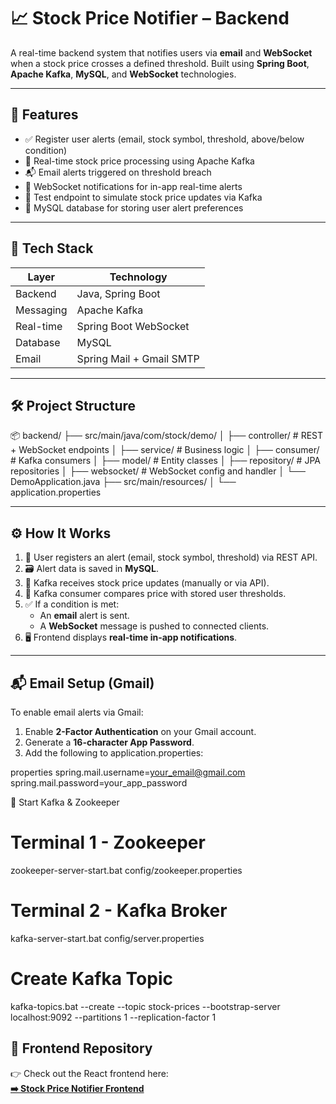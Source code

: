 # 📈 Stock Price Notifier – Backend

A real-time backend system that notifies users via **email** and **WebSocket** when a stock price crosses a defined threshold. Built using **Spring Boot**, **Apache Kafka**, **MySQL**, and **WebSocket** technologies.

---

## 🚀 Features

- ✅ Register user alerts (email, stock symbol, threshold, above/below condition)
- 🔁 Real-time stock price processing using Apache Kafka
- 📬 Email alerts triggered on threshold breach
- 📡 WebSocket notifications for in-app real-time alerts
- 🧪 Test endpoint to simulate stock price updates via Kafka
- 💾 MySQL database for storing user alert preferences

---

## 🧩 Tech Stack

| Layer       | Technology                  |
|-------------|------------------------------|
| Backend     | Java, Spring Boot            |
| Messaging   | Apache Kafka                 |
| Real-time   | Spring Boot WebSocket        |
| Database    | MySQL                        |
| Email       | Spring Mail + Gmail SMTP     |

---

## 🛠️ Project Structure

📦 backend/
├── src/main/java/com/stock/demo/
│ ├── controller/ # REST + WebSocket endpoints
│ ├── service/ # Business logic
│ ├── consumer/ # Kafka consumers
│ ├── model/ # Entity classes
│ ├── repository/ # JPA repositories
│ ├── websocket/ # WebSocket config and handler
│ └── DemoApplication.java
├── src/main/resources/
│ └── application.properties




---

## ⚙️ How It Works

1. 🧾 User registers an alert (email, stock symbol, threshold) via REST API.
2. 🗃️ Alert data is saved in **MySQL**.
3. 📩 Kafka receives stock price updates (manually or via API).
4. 🧠 Kafka consumer compares price with stored user thresholds.
5. ✅ If a condition is met:
   - An **email** alert is sent.
   - A **WebSocket** message is pushed to connected clients.
6. 🖥️ Frontend displays **real-time in-app notifications**.

---

## 📬 Email Setup (Gmail)

To enable email alerts via Gmail:

1. Enable **2-Factor Authentication** on your Gmail account.
2. Generate a **16-character App Password**.
3. Add the following to application.properties:

properties
spring.mail.username=your_email@gmail.com
spring.mail.password=your_app_password

🔹 Start Kafka & Zookeeper
# Terminal 1 - Zookeeper
zookeeper-server-start.bat config/zookeeper.properties

# Terminal 2 - Kafka Broker
kafka-server-start.bat config/server.properties

# Create Kafka Topic
kafka-topics.bat --create --topic stock-prices --bootstrap-server localhost:9092 --partitions 1 --replication-factor 1


## 🔗 Frontend Repository

👉 Check out the React frontend here:  
**[➡️ Stock Price Notifier Frontend](https://github.com/love12yadav/stockfront)**

